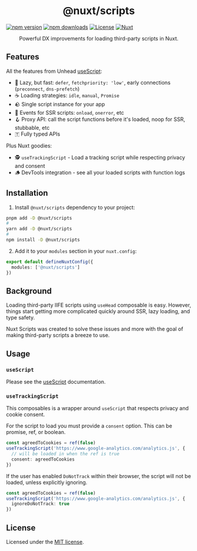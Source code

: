 <h1 align='center'>@nuxt/scripts</h1>

[![npm version][npm-version-src]][npm-version-href]
[![npm downloads][npm-downloads-src]][npm-downloads-href]
[![License][license-src]][license-href]
[![Nuxt][nuxt-src]][nuxt-href]

<p align="center">
Powerful DX improvements for loading third-party scripts in Nuxt.
</p>

## Features

All the features from Unhead [useScript](https://unhead.unjs.io/usage/composables/use-script):

- 🦥 Lazy, but fast: `defer`, `fetchpriority: 'low'`, early connections (`preconnect`, `dns-prefetch`)
- ☕ Loading strategies: `idle`, `manual`, `Promise`
- 🪨 Single script instance for your app
- 🎃 Events for SSR scripts: `onload`, `onerror`, etc
- 🪝 Proxy API: call the script functions before it's loaded, noop for SSR, stubbable, etc
- 🇹 Fully typed APIs

Plus Nuxt goodies:

- 🕵️ `useTrackingScript` - Load a tracking script while respecting privacy and consent
- 🪵 DevTools integration - see all your loaded scripts with function logs

## Installation

1. Install `@nuxt/scripts` dependency to your project:

```bash
pnpm add -D @nuxt/scripts
#
yarn add -D @nuxt/scripts
#
npm install -D @nuxt/scripts
```

2. Add it to your `modules` section in your `nuxt.config`:

```ts
export default defineNuxtConfig({
  modules: ['@nuxt/scripts']
})
```

## Background

Loading third-party IIFE scripts using `useHead` composable is easy. However,
things start getting more complicated quickly around SSR, lazy loading, and type safety.

Nuxt Scripts was created to solve these issues and more with the goal of making third-party scripts a breeze to use.

## Usage

### `useScript`

Please see the [useScript](https://unhead.unjs.io/usage/composables/use-script) documentation.

### `useTrackingScript`

This composables is a wrapper around `useScript` that respects privacy and cookie consent.

For the script to load you must provide a `consent` option. This can be promise, ref, or boolean.

```ts
const agreedToCookies = ref(false)
useTrackingScript('https://www.google-analytics.com/analytics.js', {
  // will be loaded in when the ref is true
  consent: agreedToCookies
})
```

If the user has enabled `DoNotTrack` within their browser, the script will not be loaded, unless
explicitly ignoring.

```ts
const agreedToCookies = ref(false)
useTrackingScript('https://www.google-analytics.com/analytics.js', {
  ignoreDoNotTrack: true
})
```

## License

Licensed under the [MIT license](https://github.com/nuxt/scripts/blob/main/LICENSE.md).

<!-- Badges -->
[npm-version-src]: https://img.shields.io/npm/v/@nuxt/scripts/latest.svg?style=flat&colorA=18181B&colorB=28CF8D
[npm-version-href]: https://npmjs.com/package/@nuxt/scripts

[npm-downloads-src]: https://img.shields.io/npm/dm/@nuxt/scripts.svg?style=flat&colorA=18181B&colorB=28CF8D
[npm-downloads-href]: https://npmjs.com/package/@nuxt/scripts

[license-src]: https://img.shields.io/github/license/nuxt/scripts.svg?style=flat&colorA=18181B&colorB=28CF8D
[license-href]: https://github.com/nuxt/scripts/blob/main/LICENSE

[nuxt-src]: https://img.shields.io/badge/Nuxt-18181B?logo=nuxt.js
[nuxt-href]: https://nuxt.com

